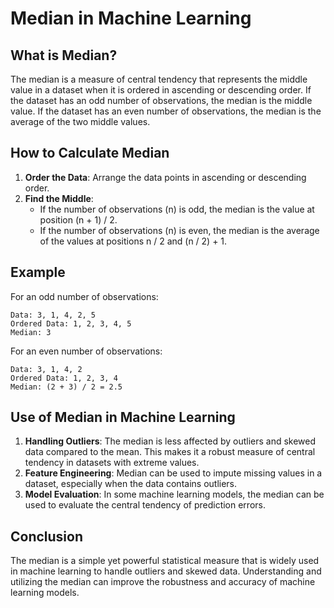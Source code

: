 # Median in Machine Learning

## What is Median?

The median is a measure of central tendency that represents the middle value in a dataset when it is ordered in ascending or descending order. If the dataset has an odd number of observations, the median is the middle value. If the dataset has an even number of observations, the median is the average of the two middle values.

## How to Calculate Median

1. **Order the Data**: Arrange the data points in ascending or descending order.
2. **Find the Middle**:
    - If the number of observations (n) is odd, the median is the value at position (n + 1) / 2.
    - If the number of observations (n) is even, the median is the average of the values at positions n / 2 and (n / 2) + 1.

## Example

For an odd number of observations:
```
Data: 3, 1, 4, 2, 5
Ordered Data: 1, 2, 3, 4, 5
Median: 3
```

For an even number of observations:
```
Data: 3, 1, 4, 2
Ordered Data: 1, 2, 3, 4
Median: (2 + 3) / 2 = 2.5
```

## Use of Median in Machine Learning

1. **Handling Outliers**: The median is less affected by outliers and skewed data compared to the mean. This makes it a robust measure of central tendency in datasets with extreme values.
2. **Feature Engineering**: Median can be used to impute missing values in a dataset, especially when the data contains outliers.
3. **Model Evaluation**: In some machine learning models, the median can be used to evaluate the central tendency of prediction errors.

## Conclusion

The median is a simple yet powerful statistical measure that is widely used in machine learning to handle outliers and skewed data. Understanding and utilizing the median can improve the robustness and accuracy of machine learning models.
